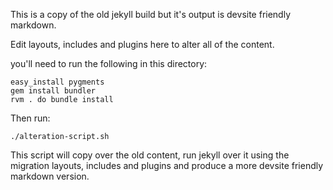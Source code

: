 This is a copy of the old jekyll build but it's output is devsite friendly markdown.

Edit layouts, includes and plugins here to alter all of the content.

you'll need to run the following in this directory:

    easy_install pygments
    gem install bundler
    rvm . do bundle install

Then run:

    ./alteration-script.sh

This script will copy over the old content, run jekyll over it using the migration layouts, includes and plugins and produce a more devsite friendly markdown version.
